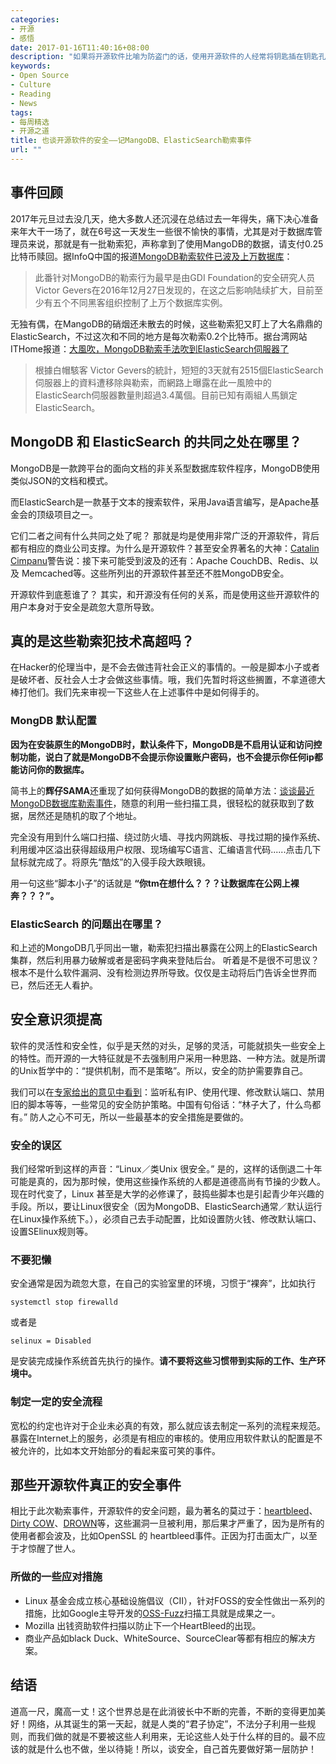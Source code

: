 ```yaml
---
categories:
- 开源
- 感悟
date: 2017-01-16T11:40:16+08:00
description: "如果将开源软件比喻为防盗门的话，使用开源软件的人经常将钥匙插在钥匙孔上，任贼随意出入家门。责任算谁的？损失算谁的？大多数时候，安全是一种意识！"
keywords:
- Open Source
- Culture
- Reading
- News
tags:
- 每周精选
- 开源之道
title: 也谈开源软件的安全——记MangoDB、ElasticSearch勒索事件
url: ""
---
```

## 事件回顾

2017年元旦过去没几天，绝大多数人还沉浸在总结过去一年得失，痛下决心准备来年大干一场了，就在6号这一天发生一些很不愉快的事情，尤其是对于数据库管理员来说，那就是有一批勒索犯，声称拿到了使用MangoDB的数据，请支付0.25比特币赎回。据InfoQ中国的报道[MongoDB勒索软件已波及上万数据库](http://www.infoq.com/cn/news/2017/01/MongoDB-Tens-thousands-database)：
> 此番针对MongoDB的勒索行为最早是由GDI Foundation的安全研究人员Victor Gevers在2016年12月27日发现的，在这之后影响陆续扩大，目前至少有五个不同黑客组织控制了上万个数据库实例。

无独有偶，在MangoDB的硝烟还未散去的时候，这些勒索犯又盯上了大名鼎鼎的ElasticSearch，不过这次和不同的地方是每次勒索0.2个比特币。据台湾网站ITHome报道：[大風吹，MongoDB勒索手法吹到ElasticSearch伺服器了](http://www.ithome.com.tw/news/111196)
> 根據白帽駭客 Victor Gevers的統計，短短的3天就有2515個ElasticSearch伺服器上的資料遭移除與勒索，而網路上曝露在此一風險中的ElasticSearch伺服器數量則超過3.4萬個。目前已知有兩組人馬鎖定ElasticSearch。

## MongoDB 和 ElasticSearch 的共同之处在哪里？

MongoDB是一款跨平台的面向文档的非关系型数据库软件程序，MongoDB使用类似JSON的文档和模式。

而ElasticSearch是一款基于文本的搜索软件，采用Java语言编写，是Apache基金会的顶级项目之一。

它们二者之间有什么共同之处了呢？ 那就是均是使用非常广泛的开源软件，背后都有相应的商业公司支撑。为什么是开源软件？甚至安全界著名的大神：[Catalin Cimpanu](https://twitter.com/campuscodi)警告说：接下来可能受到波及的还有：Apache CouchDB、Redis、以及 Memcached等。这些所列出的开源软件甚至还不胜MongoDB安全。

开源软件到底惹谁了？ 其实，和开源没有任何的关系，而是使用这些开源软件的用户本身对于安全是疏忽大意所导致。

## 真的是这些勒索犯技术高超吗？

在Hacker的伦理当中，是不会去做违背社会正义的事情的。一般是脚本小子或者是破坏者、反社会人士才会做这些事情。哦，我们先暂时将这些搁置，不拿道德大棒打他们。我们先来审视一下这些人在上述事件中是如何得手的。

### MongDB 默认配置

**因为在安装原生的MongoDB时，默认条件下，MongoDB是不启用认证和访问控制功能，说白了就是MongoDB不会提示你设置账户密码，也不会提示你任何ip都能访问你的数据库。**

简书上的**辉仔SAMA**还重现了如何获得MongoDB的数据的简单方法：[谈谈最近MongoDB数据库勒索事件](http://www.jianshu.com/p/48d17a69e190)，随意的利用一些扫描工具，很轻松的就获取到了数据，居然还是随机的取了个地址。

完全没有用到什么端口扫描、绕过防火墙、寻找内网跳板、寻找过期的操作系统、利用缓冲区溢出获得超级用户权限、现场编写C语言、汇编语言代码......点击几下鼠标就完成了。将原先“酷炫”的入侵手段大跌眼镜。

用一句这些“脚本小子”的话就是 **“你tm在想什么？？？让数据库在公网上裸奔？？？”。**

### ElasticSearch 的问题出在哪里？

和上述的MongoDB几乎同出一辙，勒索犯扫描出暴露在公网上的ElasticSearch集群，然后利用暴力破解或者是密码字典来登陆后台。 听着是不是很不可思议？根本不是什么软件漏洞、没有检测边界所导致。仅仅是主动将后门告诉全世界而已，然后还无人看护。

## 安全意识须提高

软件的灵活性和安全性，似乎是天然的对头，足够的灵活，可能就损失一些安全上的特性。而开源的一大特征就是不去强制用户采用一种思路、一种方法。就是所谓的Unix哲学中的：“提供机制，而不是策略”。所以，安全的防护需要靠自己。

我们可以在[专家给出的意见中看到](http://code972.com/blog/2017/01/107-dont-be-ransacked-securing-your-elasticsearch-cluster-properly)：监听私有IP、使用代理、修改默认端口、禁用旧的脚本等等，一些常见的安全防护策略。中国有句俗话：“林子大了，什么鸟都有。” 防人之心不可无，所以一些最基本的安全措施是要做的。

### 安全的误区

我们经常听到这样的声音：“Linux／类Unix 很安全。” 是的，这样的话倒退二十年可能是真的，因为那时候，使用这些操作系统的人都是道德高尚有节操的少数人。现在时代变了，Linux 甚至是大学的必修课了，鼓捣些脚本也是引起青少年兴趣的手段。所以，要让Linux很安全（因为MongoDB、ElasticSearch通常／默认运行在Linux操作系统下。），必须自己去手动配置，比如设置防火钱、修改默认端口、设置SElinux规则等。

### 不要犯懒

安全通常是因为疏忽大意，在自己的实验室里的环境，习惯于“裸奔”，比如执行

```
systemctl stop firewalld
```

或者是

```
selinux = Disabled
```
是安装完成操作系统首先执行的操作。**请不要将这些习惯带到实际的工作、生产环境中。**

### 制定一定的安全流程

宽松的约定也许对于企业未必真的有效，那么就应该去制定一系列的流程来规范。暴露在Internet上的服务，必须是有相应的审核的。使用应用软件默认的配置是不被允许的，比如本文开始部分的看起来蛮可笑的事件。

## 那些开源软件真正的安全事件

相比于此次勒索事件，开源软件的安全问题，最为著名的莫过于：[heartbleed](https://en.wikipedia.org/wiki/Heartbleed)、[Dirty COW](https://en.wikipedia.org/wiki/Dirty_COW)、[DROWN](https://en.wikipedia.org/wiki/DROWN_attack)等，这些漏洞一旦被利用，那后果才严重了，因为是所有的使用者都会波及，比如OpenSSL 的 heartbleed事件。正因为打击面太广，以至于才惊醒了世人。

### 所做的一些应对措施

* Linux 基金会成立核心基础设施倡议（CII），针对FOSS的安全性做出一系列的措施，比如Google主导开发的[OSS-Fuzz](https://github.com/google/oss-fuzz)扫描工具就是成果之一。
* Mozilla 出钱资助软件扫描以防止下一个HeartBleed的出现。
* 商业产品如black Duck、WhiteSource、SourceClear等都有相应的解决方案。

## 结语

道高一尺，魔高一丈！这个世界总是在此消彼长中不断的完善，不断的变得更加美好！网络，从其诞生的第一天起，就是人类的“君子协定”，不法分子利用一些规则，而我们做的就是不要被这些人利用来，无论这些人处于什么样的目的。最不应该的就是什么也不做，坐以待毙！所以，谈安全，自己首先要做好第一层防护！
